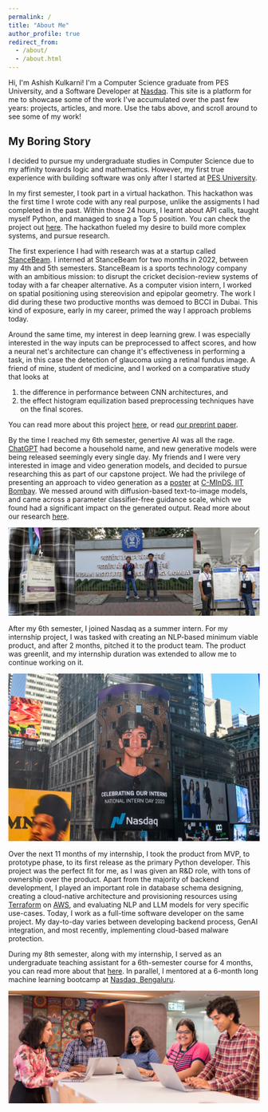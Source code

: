 ```yaml
---
permalink: /
title: "About Me"
author_profile: true
redirect_from:
  - /about/
  - /about.html
---
```


Hi, I'm Ashish Kulkarni!
I'm a Computer Science graduate from PES University, and a Software Developer at [Nasdaq](https://www.nasdaq.com/).
This site is a platform for me to showcase some of the work I've accumulated over the past few years: projects, articles, and more.
Use the tabs above, and scroll around to see some of my work!

## My Boring Story

I decided to pursue my undergraduate studies in Computer Science due to my affinity towards logic and mathematics.
However, my first true experience with building software was only after I started at [PES University](https://pes.edu/).

In my first semester, I took part in a virtual hackathon.
This hackathon was the first time I wrote code with any real purpose, unlike the assigments I had completed in the past.
Within those 24 hours, I learnt about API calls, taught myself Python, and managed to snag a Top 5 position.
You can check the project out [here](/projects/covibot).
The hackathon fueled my desire to build more complex systems, and pursue research.

The first experience I had with research was at a startup called [StanceBeam](https://www.stancebeam.com/). I interned at StanceBeam for two months in 2022, between my 4th and 5th semesters. StanceBeam is a sports technology company with an ambitious mission: to disrupt the cricket decision-review systems of today with a far cheaper alternative. As a computer vision intern, I worked on spatial positioning using stereovision and epipolar geometry. The work I did during these two productive months was demoed to BCCI in Dubai. This kind of exposure, early in my career, primed the way I approach problems today.

Around the same time, my interest in deep learning grew.
I was especially interested in the way inputs can be preprocessed to affect scores, and how a neural net's architecture can change it's effectiveness in performing a task, in this case the detection of glaucoma using a retinal fundus image.
A friend of mine, student of medicine, and I worked on a comparative study that looks at
1. the difference in performance between CNN architectures, and
2. the effect histogram equilization based preprocessing techniques have on the final scores.

You can read more about this project [here](/projects/glaucoma-detection), or read [our preprint paper](files/glaucoma-detection-preprint.pdf).

By the time I reached my 6th semester, genertive AI was all the rage.
[ChatGPT](https://chatgpt.com) had become a household name, and new generative models were being released seemingly every single day.
My friends and I were very interested in image and video generation models, and decided to pursue researching this as part of our capstone project.
We had the privilege of presenting an approach to video generation as a [poster](/files/video-generation-poster.pdf) at [C-MInDS, IIT Bombay](https://www.minds.iitb.ac.in/).
We messed around with diffusion-based text-to-image models, and came across a parameter classifier-free guidance scale, which we found had a significant impact on the generated output.
Read more about our research [here](/publication/icici2024).

![](images/iitb-poster-presentation.png)

After my 6th semester, I joined Nasdaq as a summer intern. For my internship project, I was tasked with creating an NLP-based minimum viable product, and after 2 months, pitched it to the product team.
The product was greenlit, and my internship duration was extended to allow me to continue working on it.

![](images/me-on-nasdaq-tower.png)

Over the next 11 months of my internship, I took the product from MVP, to prototype phase, to its first release as the primary Python developer.
This project was the perfect fit for me, as I was given an R&D role, with tons of ownership over the product.
Apart from the majority of backend development, I played an important role in database schema designing, creating a cloud-native architecture and provisioning resources using [Terraform](https://www.terraform.io/) on [AWS](https://aws.amazon.com/), and evaluating NLP and LLM models for very specific use-cases.
Today, I work as a full-time software developer on the same project. My day-to-day varies between developing backend process, GenAI integration, and most recently, implementing cloud-based malware protection.

During my 8th semester, along with my internship, I served as an undergraduate teaching assistant for a 6th-semester course for 4 months, you can read more about that [here](/teaching/2024-teaching-assistant).
In parallel, I mentored at a 6-month long machine learning bootcamp at [Nasdaq, Bengaluru](https://www.nasdaq.com/about/careers/bangalore).

![Nasdaq Bengaluru Developers community picture](/images/nasdaq-developers-community.jpg)
